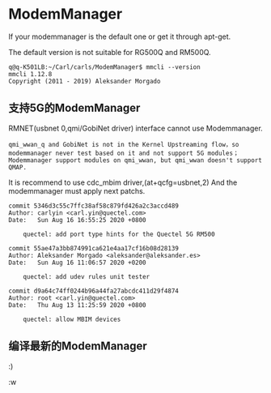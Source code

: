 ModemManager
======

If your modemmanager is the default one or get it through apt-get.

The default version is not suitable for RG500Q and RM500Q.


	q@q-K501LB:~/Carl/carls/ModemManager$ mmcli --version
	mmcli 1.12.8
	Copyright (2011 - 2019) Aleksander Morgado

支持5G的ModemManager
------

RMNET(usbnet 0,qmi/GobiNet driver) interface cannot use Modemmanager.

	qmi_wwan_q and GobiNet is not in the Kernel Upstreaming flow，so modemmanager never test based on it and not support 5G modules；
	Modemmanager support modules on qmi_wwan, but qmi_wwan doesn't support QMAP. 

It is recommend to use cdc_mbim driver,(at+qcfg=usbnet,2)
         And the modemmanager must apply next patchs.


	commit 5346d3c55c7ffc38af58c879fd426a2c3accd489
	Author: carlyin <carl.yin@quectel.com>
	Date:   Sun Aug 16 16:55:25 2020 +0800
	 	
	    quectel: add port type hints for the Quectel 5G RM500
 
	commit 55ae47a3bb874991ca621e4aa17cf16b08d28139
	Author: Aleksander Morgado <aleksander@aleksander.es>
	Date:   Sun Aug 16 11:06:57 2020 +0200
	 
	    quectel: add udev rules unit tester
	 
	commit d9a64c74ff0244b96a44fa27abcdc411d29f4874
	Author: root <carl.yin@quectel.com>
	Date:   Thu Aug 13 11:25:59 2020 +0800
	 
	    quectel: allow MBIM devices


编译最新的ModemManager
--------






































:)

:w


